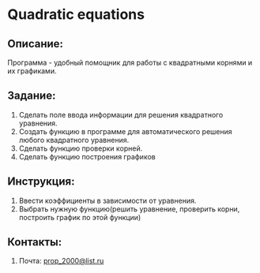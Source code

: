 # Quadratic equations
## Описание:
Программа - удобный помощник для работы с квадратными корнями и их графиками.
## Задание:
1. Сделать поле ввода информации для решения квадратного уравнения.
2. Создать функцию в программе для автоматического решения любого квадратного уравнения.
3. Сделать функцию проверки корней.
4. Сделать функцию построения графиков
## Инструкция:
1. Ввести коэффициенты в зависимости от уравнения.
2. Выбрать нужную функцию(решить уравнение, проверить корни, построить график по этой функции)
## Контакты:
1. Почта: prop_2000@list.ru